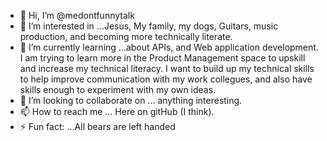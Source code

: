 - 👋 Hi, I’m @medontfunnytalk
- 👀 I’m interested in ...Jesus, My family, my dogs, Guitars, music production, and becoming more technically literate. 
- 🌱 I’m currently learning ...about APIs, and Web application development. I am trying to learn more in the Product Management space to upskill and increase my technical literacy. I want to build up my technical skills to help improve communication with my work collegues, and also have skills enough to experiment with my own ideas. 
- 💞️ I’m looking to collaborate on ... anything interesting.
- 📫 How to reach me ... Here on gitHub (I think). 
- ⚡ Fun fact: ...All bears are left handed

<!---
medontfunnytalk/medontfunnytalk is a ✨ special ✨ repository because its `README.md` (this file) appears on your GitHub profile.
You can click the Preview link to take a look at your changes.
--->
